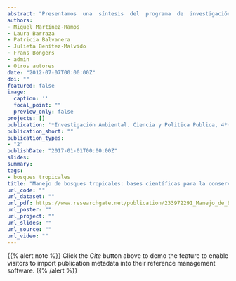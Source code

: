 ```yaml
---
abstract: "Presentamos  una  síntesis  del  programa  de  investigación  de  largo  plazo  (iniciado  en  2004)  denominado Manejo de Bosques Tropicales (MABOTRO), llevado a cabo por académicos de once instituciones y más de 50 estudiantes de licenciatura y posgrado. Se construyó un marco metodológico para la generación de co-nocimientos que coadyuve a la preservación de selvas, a  la  restauración  de  campos  degradados  y  al  uso  de selvas secundarias, todo ello en el contexto de la con-servación  de  la  biodiversidad  y  el  mantenimiento  de servicios  ecosistémicos  en  paisajes  agropecuarios.  El programa incluye módulos de investigación ecológica y  social  efectuados  en  dos  localidades  contrastantes: la región de Chamela (selva seca), en la costa del Pacífico de Jalisco, y la región Lacandona (selva húmeda), al este de Chiapas; ambas regiones han sido ocupadas por  comunidades  ejidales  desde  hace  poco  más  de cuatro  décadas.  Nuestros  resultados  (38  artículos  y 54  tesis)  indican  que  el  manejo  sostenible  de  sel-vas  requiere:  mantenimiento  de  grandes  remanentes de  selvas  interconectados,  conservación  de  la  fauna, usos  agrícolas  de  bajo  impacto  y  reducida  extensión, periodos agrícolas cortos intercalados con tiempos de regeneración  prolongados,  restauración  y  enriqueci-miento de selvas secundarias con especies nativas de valor  biológico  y/o  social,  así  como  alicientes  socio-económicos a los pobladores locales que promuevan la conservación de selvas en sus tierras. Enfatizamos que el manejo sostenible de selvas debe surgir de acuerdos comunes y del trabajo participativo entre propietarios de la tierra, instituciones de gobierno, organizaciones no gubernamentales y académicos."
authors:
- Miguel Martínez-Ramos
- Laura Barraza
- Patricia Balvanera
- Julieta Benítez-Malvido
- Frans Bongers
- admin
- Otros autores
date: "2012-07-07T00:00:00Z"
doi: ""
featured: false
image:
  caption: ''
  focal_point: ""
  preview_only: false
projects: []
publication: '*Investigación Ambiental. Ciencia y Politica Publica, 4*(2)'
publication_short: ""
publication_types:
- "2"
publishDate: "2017-01-01T00:00:00Z"
slides: 
summary: 
tags:
- bosques tropicales
title: "Manejo de bosques tropicales: bases científicas para la conservación, restauración y aprovechamiento de ecosistemas en paisajes rurales."
url_code: ""
url_dataset: ""
url_pdf: https://www.researchgate.net/publication/233972291_Manejo_de_Bosques_Tropicales_Bases_cientificas_para_la_conservacion_restauracion_y_aprovechamiento_de_ecosistemas_en_paisajes_rurales
url_poster: ""
url_project: ""
url_slides: ""
url_source: ""
url_video: ""
---
```


{{% alert note %}}
Click the *Cite* button above to demo the feature to enable visitors to import publication metadata into their reference management software.
{{% /alert %}}

